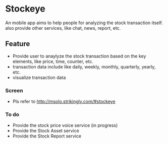 Stockeye
========

An mobile app aims to help people for analyzing the stock transaction itself. also provide other services, like chat, news, report, etc. 

## Feature ##

* Provide user to anaylyze the stock transaction based on the key elements, like price, time, counter, etc.
* transaction data include like daily, weekly, monthly, quarterly, yearly, etc.
* visualize transaction data

### Screen ###

* Pls refer to http://msolo.strikingly.com/#stockeye

### To do ###

* Provide the stock price voice service (in progress)
* Provide the Stock Asset service
* Provide the Stock Report service
